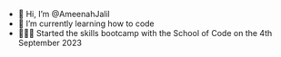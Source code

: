 - 👋 Hi, I’m @AmeenahJalil
- 🌱 I’m currently learning how to code
-  👩🏽‍💻 Started the skills bootcamp with the School of Code on the 4th September 2023 

<!---
AmeenahJalil/AmeenahJalil is a ✨ special ✨ repository because its `README.md` (this file) appears on your GitHub profile.
You can click the Preview link to take a look at your changes.
--->
